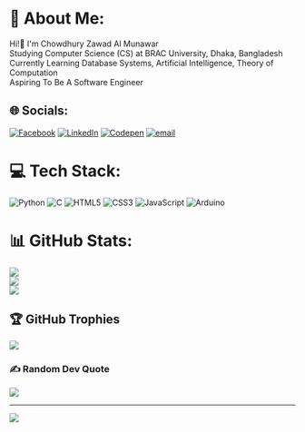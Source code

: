 # 💫 About Me:
Hi!👋 I'm Chowdhury Zawad Al Munawar<br>Studying Computer Science (CS) at BRAC University, Dhaka, Bangladesh<br>Currently Learning Database Systems, Artificial Intelligence, Theory of Computation<br>Aspiring To Be A Software Engineer


## 🌐 Socials:
[![Facebook](https://img.shields.io/badge/Facebook-%231877F2.svg?logo=Facebook&logoColor=white)](https://facebook.com/zawad1804) [![LinkedIn](https://img.shields.io/badge/LinkedIn-%230077B5.svg?logo=linkedin&logoColor=white)](https://linkedin.com/in/chowdhury-zawad-al-munawar) [![Codepen](https://img.shields.io/badge/Codepen-000000?logo=codepen&logoColor=white)](https://codepen.io/Zawad-Al-Munawar) [![email](https://img.shields.io/badge/Email-D14836?logo=gmail&logoColor=white)](mailto:zawad484@gmail.com) 

# 💻 Tech Stack:
![Python](https://img.shields.io/badge/python-3670A0?style=for-the-badge&logo=python&logoColor=ffdd54) ![C](https://img.shields.io/badge/c-%2300599C.svg?style=for-the-badge&logo=c&logoColor=white) ![HTML5](https://img.shields.io/badge/html5-%23E34F26.svg?style=for-the-badge&logo=html5&logoColor=white) ![CSS3](https://img.shields.io/badge/css3-%231572B6.svg?style=for-the-badge&logo=css3&logoColor=white) ![JavaScript](https://img.shields.io/badge/javascript-%23323330.svg?style=for-the-badge&logo=javascript&logoColor=%23F7DF1E) ![Arduino](https://img.shields.io/badge/-Arduino-00979D?style=for-the-badge&logo=Arduino&logoColor=white)
# 📊 GitHub Stats:
![](https://github-readme-stats.vercel.app/api?username=zawad1804&theme=dark&hide_border=false&include_all_commits=false&count_private=false)<br/>
![](https://github-readme-streak-stats.herokuapp.com/?user=zawad1804&theme=dark&hide_border=false)<br/>
![](https://github-readme-stats.vercel.app/api/top-langs/?username=zawad1804&theme=dark&hide_border=false&include_all_commits=false&count_private=false&layout=compact)

## 🏆 GitHub Trophies
![](https://github-profile-trophy.vercel.app/?username=zawad1804&theme=radical&no-frame=false&no-bg=true&margin-w=4)

### ✍️ Random Dev Quote
![](https://quotes-github-readme.vercel.app/api?type=horizontal&theme=radical)

---
[![](https://visitcount.itsvg.in/api?id=zawad1804&icon=0&color=0)](https://visitcount.itsvg.in)

<!-- Proudly created with GPRM ( https://gprm.itsvg.in ) -->
